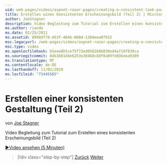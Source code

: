 ```yaml
---
uid: web-pages/videos/aspnet-razor-pages/creating-a-consistent-look-part-2
title: Erstellen eines konsistenten Erscheinungsbild (Teil 2) | Microsoft-Dokumentation
author: JoeStagner
description: Video Begleitung zum Tutorial zum Erstellen eines konsistenten Erscheinungsbild (Teil 2)
ms.author: riande
ms.date: 02/25/2011
ms.assetid: 0998df70-d53f-404b-800d-1384eea8f932
msc.legacyurl: /web-pages/videos/aspnet-razor-pages/creating-a-consistent-look-part-2
msc.type: video
ms.openlocfilehash: b5eee0b5ce75f72ed058268b830ed4a716f839ca
ms.sourcegitcommit: 84b1681d4e6253e30468c8df8a09fe03beea9309
ms.translationtype: MT
ms.contentlocale: de-DE
ms.lasthandoff: 11/02/2019
ms.locfileid: "73445565"
---
```

# <a name="creating-a-consistent-look-part-2"></a>Erstellen einer konsistenten Gestaltung (Teil 2)

von [Joe Stagner](https://github.com/JoeStagner)

Video Begleitung zum Tutorial zum Erstellen eines konsistenten Erscheinungsbild (Teil 2)

[&#9654;Video ansehen (5 Minuten)](https://channel9.msdn.com/Blogs/ASP-NET-Site-Videos/creating-a-consistent-look-(part-2))

> [!div class="step-by-step"]
> [Zurück](creating-a-consistent-look-part-1.md)
> [Weiter](working-with-forms-part-1.md)
